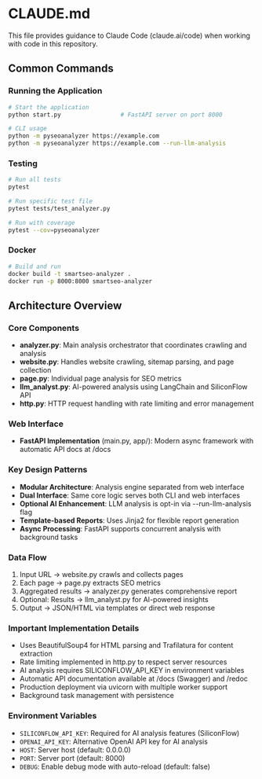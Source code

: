# CLAUDE.md

This file provides guidance to Claude Code (claude.ai/code) when working with code in this repository.

## Common Commands

### Running the Application
```bash
# Start the application
python start.py                 # FastAPI server on port 8000

# CLI usage
python -m pyseoanalyzer https://example.com
python -m pyseoanalyzer https://example.com --run-llm-analysis
```

### Testing
```bash
# Run all tests
pytest

# Run specific test file
pytest tests/test_analyzer.py

# Run with coverage
pytest --cov=pyseoanalyzer
```

### Docker
```bash
# Build and run
docker build -t smartseo-analyzer .
docker run -p 8000:8000 smartseo-analyzer
```

## Architecture Overview

### Core Components
- **analyzer.py**: Main analysis orchestrator that coordinates crawling and analysis
- **website.py**: Handles website crawling, sitemap parsing, and page collection
- **page.py**: Individual page analysis for SEO metrics
- **llm_analyst.py**: AI-powered analysis using LangChain and SiliconFlow API
- **http.py**: HTTP request handling with rate limiting and error management

### Web Interface
- **FastAPI Implementation** (main.py, app/): Modern async framework with automatic API docs at /docs

### Key Design Patterns
- **Modular Architecture**: Analysis engine separated from web interface
- **Dual Interface**: Same core logic serves both CLI and web interfaces
- **Optional AI Enhancement**: LLM analysis is opt-in via --run-llm-analysis flag
- **Template-based Reports**: Uses Jinja2 for flexible report generation
- **Async Processing**: FastAPI supports concurrent analysis with background tasks

### Data Flow
1. Input URL → website.py crawls and collects pages
2. Each page → page.py extracts SEO metrics
3. Aggregated results → analyzer.py generates comprehensive report
4. Optional: Results → llm_analyst.py for AI-powered insights
5. Output → JSON/HTML via templates or direct web response

### Important Implementation Details
- Uses BeautifulSoup4 for HTML parsing and Trafilatura for content extraction
- Rate limiting implemented in http.py to respect server resources
- AI analysis requires SILICONFLOW_API_KEY in environment variables
- Automatic API documentation available at /docs (Swagger) and /redoc
- Production deployment via uvicorn with multiple worker support
- Background task management with persistence

### Environment Variables
- `SILICONFLOW_API_KEY`: Required for AI analysis features (SiliconFlow)
- `OPENAI_API_KEY`: Alternative OpenAI API key for AI analysis
- `HOST`: Server host (default: 0.0.0.0)
- `PORT`: Server port (default: 8000)
- `DEBUG`: Enable debug mode with auto-reload (default: false)
